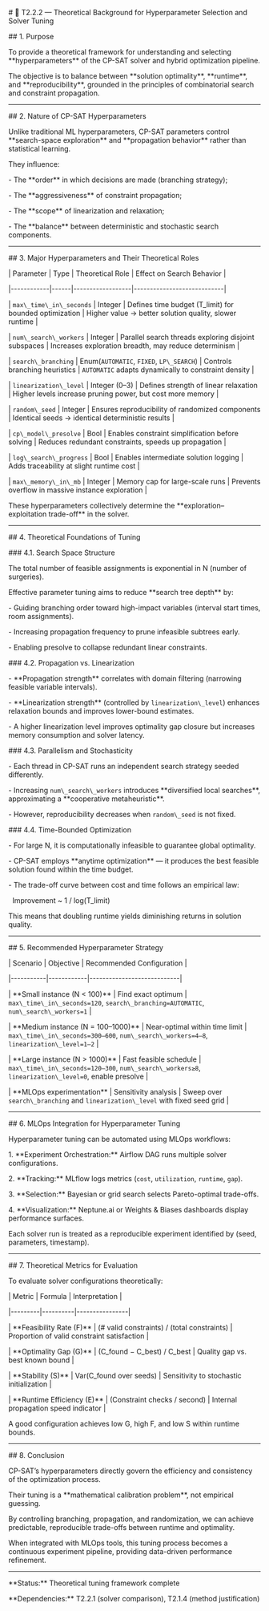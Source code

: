 \# 🧩 T2.2.2 — Theoretical Background for Hyperparameter Selection and Solver Tuning



\## 1. Purpose

To provide a theoretical framework for understanding and selecting \*\*hyperparameters\*\* of the CP-SAT solver and hybrid optimization pipeline.

The objective is to balance between \*\*solution optimality\*\*, \*\*runtime\*\*, and \*\*reproducibility\*\*, grounded in the principles of combinatorial search and constraint propagation.



---



\## 2. Nature of CP-SAT Hyperparameters

Unlike traditional ML hyperparameters, CP-SAT parameters control \*\*search-space exploration\*\* and \*\*propagation behavior\*\* rather than statistical learning.

They influence:

\- The \*\*order\*\* in which decisions are made (branching strategy);

\- The \*\*aggressiveness\*\* of constraint propagation;

\- The \*\*scope\*\* of linearization and relaxation;

\- The \*\*balance\*\* between deterministic and stochastic search components.



---



\## 3. Major Hyperparameters and Their Theoretical Roles



| Parameter | Type | Theoretical Role | Effect on Search Behavior |

|------------|------|------------------|----------------------------|

| `max\_time\_in\_seconds` | Integer | Defines time budget (T\_limit) for bounded optimization | Higher value → better solution quality, slower runtime |

| `num\_search\_workers` | Integer | Parallel search threads exploring disjoint subspaces | Increases exploration breadth, may reduce determinism |

| `search\_branching` | Enum(`AUTOMATIC`, `FIXED`, `LP\_SEARCH`) | Controls branching heuristics | `AUTOMATIC` adapts dynamically to constraint density |

| `linearization\_level` | Integer (0–3) | Defines strength of linear relaxation | Higher levels increase pruning power, but cost more memory |

| `random\_seed` | Integer | Ensures reproducibility of randomized components | Identical seeds → identical deterministic results |

| `cp\_model\_presolve` | Bool | Enables constraint simplification before solving | Reduces redundant constraints, speeds up propagation |

| `log\_search\_progress` | Bool | Enables intermediate solution logging | Adds traceability at slight runtime cost |

| `max\_memory\_in\_mb` | Integer | Memory cap for large-scale runs | Prevents overflow in massive instance exploration |



These hyperparameters collectively determine the \*\*exploration–exploitation trade-off\*\* in the solver.



---



\## 4. Theoretical Foundations of Tuning



\### 4.1. Search Space Structure

The total number of feasible assignments is exponential in N (number of surgeries).

Effective parameter tuning aims to reduce \*\*search tree depth\*\* by:

\- Guiding branching order toward high-impact variables (interval start times, room assignments).

\- Increasing propagation frequency to prune infeasible subtrees early.

\- Enabling presolve to collapse redundant linear constraints.



\### 4.2. Propagation vs. Linearization

\- \*\*Propagation strength\*\* correlates with domain filtering (narrowing feasible variable intervals).

\- \*\*Linearization strength\*\* (controlled by `linearization\_level`) enhances relaxation bounds and improves lower-bound estimates.

\- A higher linearization level improves optimality gap closure but increases memory consumption and solver latency.



\### 4.3. Parallelism and Stochasticity

\- Each thread in CP-SAT runs an independent search strategy seeded differently.

\- Increasing `num\_search\_workers` introduces \*\*diversified local searches\*\*, approximating a \*\*cooperative metaheuristic\*\*.

\- However, reproducibility decreases when `random\_seed` is not fixed.



\### 4.4. Time-Bounded Optimization

\- For large N, it is computationally infeasible to guarantee global optimality.

\- CP-SAT employs \*\*anytime optimization\*\* — it produces the best feasible solution found within the time budget.

\- The trade-off curve between cost and time follows an empirical law:

&nbsp; Improvement ~ 1 / log(T\_limit)



This means that doubling runtime yields diminishing returns in solution quality.



---



\## 5. Recommended Hyperparameter Strategy



| Scenario | Objective | Recommended Configuration |

|-----------|------------|----------------------------|

| \*\*Small instance (N < 100)\*\* | Find exact optimum | `max\_time\_in\_seconds=120`, `search\_branching=AUTOMATIC`, `num\_search\_workers=1` |

| \*\*Medium instance (N = 100–1000)\*\* | Near-optimal within time limit | `max\_time\_in\_seconds=300–600`, `num\_search\_workers=4–8`, `linearization\_level=1–2` |

| \*\*Large instance (N > 1000)\*\* | Fast feasible schedule | `max\_time\_in\_seconds=120–300`, `num\_search\_workers≥8`, `linearization\_level=0`, enable presolve |

| \*\*MLOps experimentation\*\* | Sensitivity analysis | Sweep over `search\_branching` and `linearization\_level` with fixed seed grid |



---



\## 6. MLOps Integration for Hyperparameter Tuning

Hyperparameter tuning can be automated using MLOps workflows:

1\. \*\*Experiment Orchestration:\*\* Airflow DAG runs multiple solver configurations.

2\. \*\*Tracking:\*\* MLflow logs metrics (`cost`, `utilization`, `runtime`, `gap`).

3\. \*\*Selection:\*\* Bayesian or grid search selects Pareto-optimal trade-offs.

4\. \*\*Visualization:\*\* Neptune.ai or Weights \& Biases dashboards display performance surfaces.



Each solver run is treated as a reproducible experiment identified by (seed, parameters, timestamp).



---



\## 7. Theoretical Metrics for Evaluation

To evaluate solver configurations theoretically:



| Metric | Formula | Interpretation |

|---------|----------|----------------|

| \*\*Feasibility Rate (F)\*\* | (# valid constraints) / (total constraints) | Proportion of valid constraint satisfaction |

| \*\*Optimality Gap (G)\*\* | (C\_found − C\_best) / C\_best | Quality gap vs. best known bound |

| \*\*Stability (S)\*\* | Var(C\_found over seeds) | Sensitivity to stochastic initialization |

| \*\*Runtime Efficiency (E)\*\* | (Constraint checks / second) | Internal propagation speed indicator |



A good configuration achieves low G, high F, and low S within runtime bounds.



---



\## 8. Conclusion

CP-SAT’s hyperparameters directly govern the efficiency and consistency of the optimization process.

Their tuning is a \*\*mathematical calibration problem\*\*, not empirical guessing.

By controlling branching, propagation, and randomization, we can achieve predictable, reproducible trade-offs between runtime and optimality.

When integrated with MLOps tools, this tuning process becomes a continuous experiment pipeline, providing data-driven performance refinement.



---



\*\*Status:\*\* Theoretical tuning framework complete

\*\*Dependencies:\*\* T2.2.1 (solver comparison), T2.1.4 (method justification)
